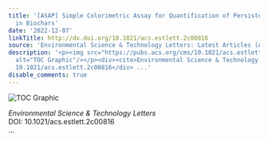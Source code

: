 ```yaml
---
title: '[ASAP] Simple Colorimetric Assay for Quantification of Persistent Free Radicals
  in Biochars'
date: '2022-12-07'
linkTitle: http://dx.doi.org/10.1021/acs.estlett.2c00816
source: 'Environmental Science & Technology Letters: Latest Articles (ACS Publications)'
description: '<p><img src="https://pubs.acs.org/cms/10.1021/acs.estlett.2c00816/asset/images/medium/ez2c00816_0005.gif"
  alt="TOC Graphic"/></p><div><cite>Environmental Science & Technology Letters</cite></div><div>DOI:
  10.1021/acs.estlett.2c00816</div> ...'
disable_comments: true
---
```

<p><img src="https://pubs.acs.org/cms/10.1021/acs.estlett.2c00816/asset/images/medium/ez2c00816_0005.gif" alt="TOC Graphic"/></p><div><cite>Environmental Science & Technology Letters</cite></div><div>DOI: 10.1021/acs.estlett.2c00816</div> ...